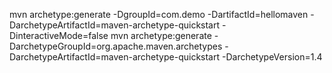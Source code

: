 mvn archetype:generate -DgroupId=com.demo -DartifactId=hellomaven -DarchetypeArtifactId=maven-archetype-quickstart -DinteractiveMode=false
mvn archetype:generate -DarchetypeGroupId=org.apache.maven.archetypes -DarchetypeArtifactId=maven-archetype-quickstart -DarchetypeVersion=1.4